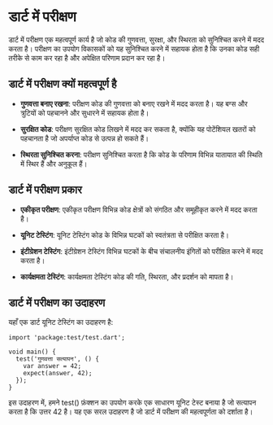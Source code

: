 # डार्ट में परीक्षण

डार्ट में परीक्षण एक महत्वपूर्ण कार्य है जो कोड की गुणवत्ता, सुरक्षा, और स्थिरता को सुनिश्चित करने में मदद करता है। परीक्षण का उपयोग विकासकों को यह सुनिश्चित करने में सहायक होता है कि उनका कोड सही तरीके से काम कर रहा है और अपेक्षित परिणाम प्रदान कर रहा है।

## डार्ट में परीक्षण क्यों महत्वपूर्ण है

- **गुणवत्ता बनाए रखना**: परीक्षण कोड की गुणवत्ता को बनाए रखने में मदद करता है। यह बग्स और त्रुटियों को पहचानने और सुधारने में सहायक होता है।

- **सुरक्षित कोड**: परीक्षण सुरक्षित कोड लिखने में मदद कर सकता है, क्योंकि यह पोटेंशियल खतरों को पहचानता है जो अपर्याप्त कोड से उत्पन्न हो सकते हैं।

- **स्थिरता सुनिश्चित करना**: परीक्षण सुनिश्चित करता है कि कोड के परिणाम विभिन्न यातायात की स्थिति में स्थिर हैं और अनुकूल हैं।

## डार्ट में परीक्षण प्रकार

- **एकीकृत परीक्षण**: एकीकृत परीक्षण विभिन्न कोड क्षेत्रों को संगठित और समूहीकृत करने में मदद करता है।

- **यूनिट टेस्टिंग**: यूनिट टेस्टिंग कोड के विभिन्न घटकों को स्वतंत्रता से परीक्षित करता है।

- **इंटीग्रेशन टेस्टिंग**: इंटीग्रेशन टेस्टिंग विभिन्न घटकों के बीच संचालनीय इंगितों को परीक्षित करने में मदद करता है।

- **कार्यक्षमता टेस्टिंग**: कार्यक्षमता टेस्टिंग कोड की गति, स्थिरता, और प्रदर्शन को मापता है।

## डार्ट में परीक्षण का उदाहरण

यहाँ एक डार्ट यूनिट टेस्टिंग का उदाहरण है:

```
import 'package:test/test.dart';

void main() {
  test('गुणवत्ता सत्यापन', () {
    var answer = 42;
    expect(answer, 42);
  });
}

```
इस उदाहरण में, हमने test() फ़ंक्शन का उपयोग करके एक साधारण यूनिट टेस्ट बनाया है जो सत्यापन करता है कि उत्तर 42 है। यह एक सरल उदाहरण है जो डार्ट में परीक्षण की महत्वपूर्णता को दर्शाता है।